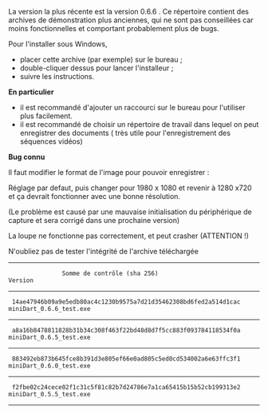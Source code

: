 La version la plus récente est la version 0.6.6 . Ce répertoire contient des archives de démonstration plus anciennes, qui ne sont pas conseillées car moins fonctionnelles et comportant probablement plus de bugs.

Pour l'installer sous Windows, 

* placer cette archive (par exemple) sur le bureau ;
* double-cliquer dessus pour lancer l'installeur ;
* suivre les instructions.

**En particulier**

* il est recommandé d'ajouter un raccourci sur le bureau pour l'utiliser plus facilement.
* il est recommandé de choisir un répertoire de travail dans lequel on peut enregistrer des documents ( très utile pour l'enregistrement des séquences vidéos)

**Bug connu**

Il faut modifier le format de l'image pour pouvoir enregistrer : 

Réglage par defaut, puis changer pour 1980 x 1080 et revenir à 1280 x720 et ça devrait fonctionner avec une bonne résolution.

(Le problème est causé par une mauvaise initialisation du périphérique de capture et sera corrigé dans une prochaine version)

La loupe ne fonctionne pas correctement, et peut crasher (ATTENTION !)


N'oubliez pas de tester l'intégrité de l'archive téléchargée 

*******************************************************************************************************
                   Somme de contrôle (sha 256)                                   Version

*******************************************************************************************************

     14ae47946b09a9e5edb80ac4c1230b9575a7d21d35462308bd6fed2a514d1cac     miniDart_0.6.6_test.exe

*******************************************************************************************************

     a8a16b8478811828b31b34c308f463f22bd48d8d7f5cc883f093784118534f0a     miniDart_0.6.5_test.exe

*******************************************************************************************************

     883492eb873b645fce8b391d3e805ef66e0ad805c5ed0cd534002a6e63ffc3f1     miniDart_0.6.0_test.exe

*******************************************************************************************************

     f2fbe02c24cece02f1c31c5f81c82b7d24786e7a1ca65415b15b52cb199313e2     miniDart_0.5.5_test.exe

*******************************************************************************************************
